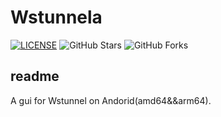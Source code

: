 # Wstunnela


[![LICENSE](https://img.shields.io/github/license/mashape/apistatus.svg?style=flat-square&label=LICENSE)](https://github.com/maytom2016/Wstunnela/blob/master/LICENSE)
![GitHub Stars](https://img.shields.io/github/stars/maytom2016/Wstunnela.svg?style=flat-square&label=Stars&logo=github)
![GitHub Forks](https://img.shields.io/github/forks/maytom2016/Wstunnela.svg?style=flat-square&label=Forks&logo=github)

## readme
A gui for Wstunnel on Andorid(amd64&&arm64).

